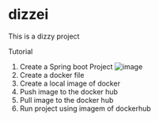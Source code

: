 # dizzei
This is a dizzy project

Tutorial
1. Create a Spring boot Project ![image](https://user-images.githubusercontent.com/19800645/111548634-c3198200-8759-11eb-8e1f-a7f7dac64204.png)
2. Create a docker file
3. Create a local image of docker
4. Push image to the docker hub
5. Pull image to the docker hub
6. Run project using imagem of dockerhub
